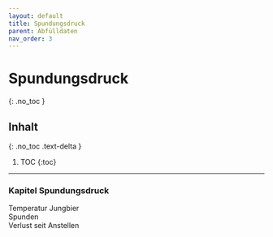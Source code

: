 ```yaml
---
layout: default
title: Spundungsdruck
parent: Abfülldaten
nav_order: 3
---
```


# Spundungsdruck
{: .no_toc }

## Inhalt
{: .no_toc .text-delta }

1. TOC
{:toc}

---

### Kapitel Spundungsdruck
Temperatur Jungbier  
Spunden  
Verlust seit Anstellen  
